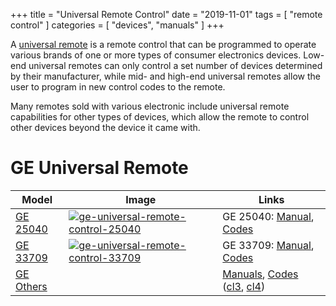 +++
title = "Universal Remote Control"
date = "2019-11-01"
tags = [
    "remote control"
]
categories = [
    "devices",
    "manuals"
]
+++

A [universal remote](https://en.wikipedia.org/wiki/Universal_remote) is a remote control that can be programmed to operate various brands of one or more types of consumer electronics devices. Low-end universal remotes can only control 
a set number of devices determined by their manufacturer, while mid- and high-end 
universal remotes allow the user to program in new control codes to the remote. 

Many remotes sold with various electronic include universal remote capabilities 
for other types of devices, which allow the remote to control other devices beyond the device it came with.

# GE Universal Remote

| Model               | Image      | Links                              |
| --- | --- | --- |
| [GE 25040](https://www.manualslib.com/products/Ge-25040-8712383.html) | [![ge-universal-remote-control-25040](../ge-universal-remote-controls-25040-small.jpg)](../ge-universal-remote-controls-25040.jpg) | GE 25040: [Manual](https://www.manualslib.com/download/1268732/Ge-29519.html), [Codes](https://byjasco.com/support/ge-universal-remote-codes/cl3) |
| [GE 33709](https://www.manualslib.com/products/Ge-33709-8768839.html) | [![ge-universal-remote-control-33709](../ge-universal-remote-controls-33709-small.jpg)](../ge-universal-remote-controls-33709.jpg) | GE 33709: [Manual](https://www.manualslib.com/download/1297701/Ge-33711.html), [Codes](https://byjasco.com/support/ge-universal-remote-codes/cl4) | 
| [GE Others](https://www.manualslib.com/brand/ge/universal-remote.html) | | [Manuals](https://www.manualslib.com/brand/ge/universal-remote.html), [Codes](https://byjasco.com/support/ge-universal-remote-codes) ([cl3](https://byjasco.com/support/ge-universal-remote-codes/cl3), [cl4](https://byjasco.com/support/ge-universal-remote-codes/cl4))
